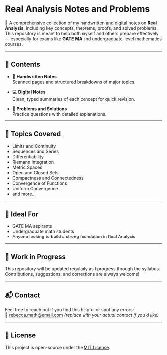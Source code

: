 # Real Analysis Notes and Problems

📘 A comprehensive collection of my handwritten and digital notes on **Real Analysis**, including key concepts, theorems, proofs, and solved problems. This repository is meant to help both myself and others prepare effectively — especially for exams like **GATE MA** and undergraduate-level mathematics courses.

---

## 📂 Contents

- 📝 **Handwritten Notes**  
  Scanned pages and structured breakdowns of major topics.

- 💻 **Digital Notes**  
  Clean, typed summaries of each concept for quick revision.

- 🧠 **Problems and Solutions**  
  Practice questions with detailed explanations.

---

## 🧾 Topics Covered

- Limits and Continuity  
- Sequences and Series  
- Differentiability  
- Riemann Integration  
- Metric Spaces  
- Open and Closed Sets  
- Compactness and Connectedness  
- Convergence of Functions  
- Uniform Convergence  
- and more...

---

## 🎯 Ideal For

- GATE MA aspirants  
- Undergraduate math students  
- Anyone looking to build a strong foundation in Real Analysis

---

## 🚧 Work in Progress

This repository will be updated regularly as I progress through the syllabus. Contributions, suggestions, and corrections are always welcome!

---

## 📬 Contact

Feel free to reach out if you find this helpful or spot any errors:  
📧 rebecca.math@email.com *(replace with your actual contact if you'd like)*

---

## 📜 License

This project is open-source under the [MIT License](LICENSE).
